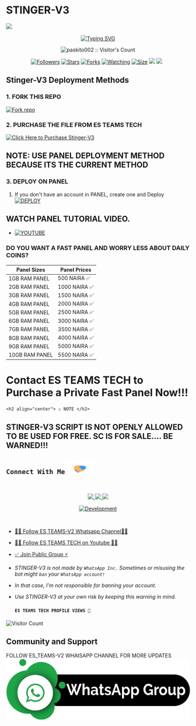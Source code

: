 # STINGER-V3
   <a><img src='https://i.ibb.co/6tG0cnQ/STINGER-20240923-154514-0000.jpg'/></a>
<p align="center">
<p align="center">
  <a href="https://git.io/typing-svg"><img src="https://readme-typing-svg.demolab.com?font=EB+Garamond&weight=800&size=28&duration=4000&pause=1000&random=false&width=435&lines=+•★⃝ STINGER-V3★⃝•;MULTI-BUG+DEVICE+WHATSAPP+BOT;DEVELOPED+BY+PASCHAL+JE;RELEASED+DATE+06%2F10%2F2024." alt="Typing SVG" /></a>
 </p>
<p align="center">
<p align="center"><img src="https://profile-counter.glitch.me/{paskito002}/count.svg" alt="paskito002 :: Visitor's Count" /></p>
<p align="center">
<a href="https://github.com/paskito002/followers"><img title="Followers" src="https://img.shields.io/github/followers/paskito002?color=red&style=flat-square"></a>
<a href="https://github.com/paskito002/STINGER-V3/stargazers/"><img title="Stars" src="https://img.shields.io/github/stars/paskito002/STINGER-V3?color=blue&style=flat-square"></a>
<a href="https://github.com/paskito002/STINGER-V3/network/members"><img title="Forks" src="https://img.shields.io/github/forks/paskito002/STINGER-V3?color=red&style=flat-square"></a>
<a href="https://github.com/paskito002/STINGER-V3/watchers"><img title="Watching" src="https://img.shields.io/github/watchers/paskito002/ES_TEAMS-V2?label=Watchers&color=blue&style=flat-square"></a>
<a href="https://github.com/paskito002/STINGER-V3/"><img title="Size" src="https://img.shields.io/github/repo-size/paskito002/STINGER-V3?style=flat-square&color=green"></a>
<a href="https://hits.seeyoufarm.com"><img src="https://hits.seeyoufarm.com/api/count/incr/badge.svg?url=https%3A%2F%2Fgithub.com%2Fpaskito002%2FSTINGER-V3&count_bg=%2379C83D&title_bg=%23555555&icon=probot.svg&icon_color=%2300FF6D&title=hits&edge_flat=false"/></a>
<a href="https://github.com/paskito002/STINGER-V3/graphs/commit-activity"><img height="20" src="https://img.shields.io/badge/Maintained%3F-yes-green.svg"></a>&nbsp;&nbsp;
</p>
<p align='center'>
    </p>
<p align="center">

 ## Stinger-V3 Deployment Methods

### 1. FORK THIS REPO

<a href='https://github.com/paskito002/STINGER-V3/fork' target="_blank"><img alt='Fork repo' src='https://img.shields.io/badge/Fork This Repo-black?style=for-the-badge&logo=git&logoColor=white'/></a>

### 2. PURCHASE THE FILE FROM ES TEAMS TECH

<a href="https://t.me/examsolutionteam "><img src="https://img.shields.io/badge/PURCHASE-blue" alt="Click Here to Purchase Stinger-V3" width="110"></a> 


## **NOTE: USE PANEL DEPLOYMENT METHOD BECAUSE ITS THE CURRENT METHOD**

### 3. DEPLOY ON PANEL

1. If you don't have an account in PANEL, create one and Deploy
    <br>
    <a href='https://bot-hosting.net/?aff=1280448772995940427' target="_blank"><img alt='DEPLOY' src='https://img.shields.io/badge/-DEPLOY-black?style=for-the-badge&logo=bot-hosting.net&logoColor=white'/></a>

## WATCH PANEL TUTORIAL VIDEO.
* [![YOUTUBE](https://img.shields.io/badge/HOW_TO_DEPLOY-red?style=for-the-badge&logo=youtube&logoColor=white)](https://youtu.be/YIOjJAL7X_4)


### DO YOU WANT A FAST PANEL AND WORRY LESS ABOUT DAILY COINS?

| Panel Sizes                       | Panel Prices                                         
| ---------------------------------| ------------------------------
| 1GB RAM PANEL                    | 500  NAIRA    ✅   
| 2GB RAM PANEL                    | 1000 NAIRA   ✅                
| 3GB RAM PANEL                    | 1500 NAIRA   ✅   
| 4GB RAM PANEL                    | 2000 NAIRA   ✅             
| 5GB RAM PANEL                    | 2500 NAIRA   ✅            
| 6GB RAM PANEL                    | 3000 NAIRA   ✅         
| 7GB RAM PANEL                    | 3500 NAIRA   ✅        
| 8GB RAM PANEL                    | 4000 NAIRA   ✅     
| 9GB RAM PANEL                    | 5000 NAIRA   ✅     
| 10GB RAM PANEL                   | 5500 NAIRA   ✅

# Contact ES TEAMS TECH to Purchase a Private Fast Panel Now!!!

    <h2 align="center"> ⚠️ NOTE </h2>
## STINGER-V3 SCRIPT IS NOT OPENLY ALLOWED TO BE USED FOR FREE. SC IS FOR SALE.... BE WARNED!!! 

## ```Connect With Me```<img src="https://github.com/0xAbdulKhalid/0xAbdulKhalid/raw/main/assets/mdImages/handshake.gif" width ="80"></h1> 
 <br> 
<p align="center">
<a href="https://wa.me/2349037524605"><img src="https://img.shields.io/badge/Contact ES TEAMS-25D366?style=for-the-badge&logo=whatsapp&logoColor=white" />
<a href="https://www.whatsapp.com/channel/0029Vaj1vKSK5cDDT4tVvY1y"><img src="https://img.shields.io/badge/Join Official Channel-25D366?style=for-the-badge&logo=whatsapp&logoColor=white" />
<a href="https://t.me/examsolutionteam"><img src="https://img.shields.io/badge/Telegram-0088cc?style=for-the-badge&logo=telegram&logoColor=white" /><br>
<p align="center">
<img alt="Development" width="250" src="https://media2.giphy.com/media/W9tBvzTXkQopi/giphy.gif?cid=6c09b952xu6syi1fyqfyc04wcfk0qvqe8fd7sop136zxfjyn&ep=v1_internal_gif_by_id&rid=giphy.gif&ct=g" /> </p>

<br>

* [🧑‍💻 Follow ES TEAMS-V2 Whatsapp Channel🧑‍💻](https://www.whatsapp.com/channel/0029Vaj1vKSK5cDDT4tVvY1y)

* [🧑‍💻 Follow ES TEAMS TECH on Youtube 🧑‍💻](https://youtube.com/@esteams)

* [✅ Join Public Group ⚡](https://www.whatsapp.com/channel/0029Vaj1vKSK5cDDT4tVvY1y)


- *STINGER-V3 is not made by `WhatsApp Inc.` Sometimes or misusing the bot might `ban` your `WhatsApp account!`*
- *In that case, I'm not responsible for banning your account.*
- *Use STINGER-V3 at your own risk by keeping this warning in mind.*
  
  #### ```ES TEAMS TECH PROFILE VIEWS 🧚```
![Visitor Count](https://profile-counter.glitch.me/paskito002/count.svg)


## Community and Support

FOLLOW ES_TEAMS-V2 WHAtSAPP CHANNEL FOR MORE UPDATES
[![JOIN WHATSAPP GROUP](https://raw.githubusercontent.com/Neeraj-x0/Neeraj-x0/main/photos/suddidina-join-whatsapp.png)](https://www.whatsapp.com/channel/0029Vaj1vKSK5cDDT4tVvY1y)

